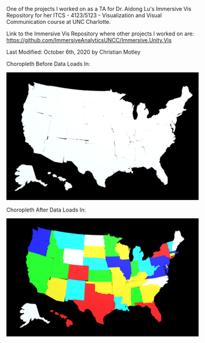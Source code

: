 One of the projects I worked on as a TA for Dr. Aidong Lu's Immersive Vis Repository for her ITCS - 4123/5123 - Visualization and Visual Communication course at UNC Charlotte.

Link to the Immersive Vis Repository where other projects I worked on are: https://github.com/ImmersiveAnalyticsUNCC/Immersive.Unity.Vis

Last Modified: October 6th, 2020 by Christian Motley

Choropleth Before Data Loads In:

<img src="Choropleth Before Data Load.PNG" width="600">

Choropleth After Data Loads In:

<img src="Choropleth After Data Load.PNG" width="600">
